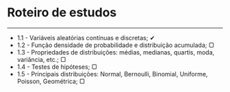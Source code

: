 # Roteiro de estudos
---
* 1.1 - Variáveis aleatórias contínuas e discretas; ✔
* 1.2 - Função densidade de probabilidade e distribuição acumulada; ▢
* 1.3 - Propriedades de distribuições: médias, medianas, quartis, moda, variância, etc.; ▢
* 1.4 - Testes de hipóteses; ▢
* 1.5 - Principais distribuições: Normal, Bernoulli, Binomial, Uniforme, Poisson, Geométrica; ▢
